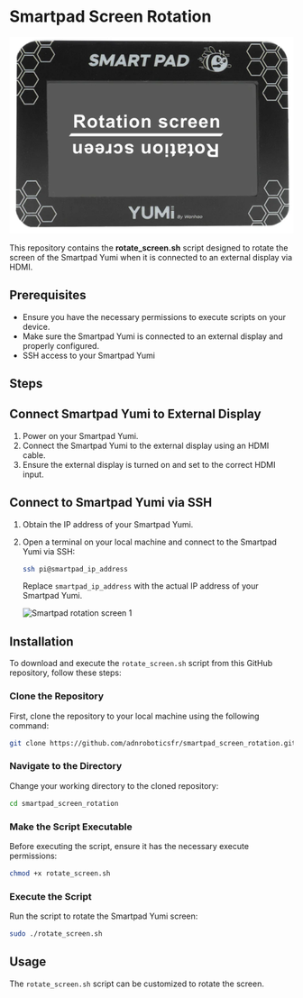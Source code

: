 # Smartpad Screen Rotation

![smartpad rotation screen](img/smartpad_rotation_screen.png)

This repository contains the **rotate_screen.sh** script designed to rotate the screen of the Smartpad Yumi when it is connected to an external display via HDMI.

## Prerequisites

- Ensure you have the necessary permissions to execute scripts on your device.
- Make sure the Smartpad Yumi is connected to an external display and properly configured.
- SSH access to your Smartpad Yumi

## Steps

## Connect Smartpad Yumi to External Display

1. Power on your Smartpad Yumi.
2. Connect the Smartpad Yumi to the external display using an HDMI cable.
3. Ensure the external display is turned on and set to the correct HDMI input.

## Connect to Smartpad Yumi via SSH

1. Obtain the IP address of your Smartpad Yumi.
2. Open a terminal on your local machine and connect to the Smartpad Yumi via SSH:

   ```bash
   ssh pi@smartpad_ip_address
   ```

   Replace `smartpad_ip_address` with the actual IP address of your Smartpad Yumi.

   <img src="img/KlipperSmartPad/Rotation_screen/smartpad_rotation_screen_1.png" alt="Smartpad rotation screen 1" width="600">

## Installation

To download and execute the `rotate_screen.sh` script from this GitHub repository, follow these steps:

### Clone the Repository

First, clone the repository to your local machine using the following command:

```bash
git clone https://github.com/adnroboticsfr/smartpad_screen_rotation.git
```

### Navigate to the Directory

Change your working directory to the cloned repository:

```bash
cd smartpad_screen_rotation
```

### Make the Script Executable

Before executing the script, ensure it has the necessary execute permissions:

```bash
chmod +x rotate_screen.sh
```

### Execute the Script

Run the script to rotate the Smartpad Yumi screen:

```bash
sudo ./rotate_screen.sh
```

## Usage

The `rotate_screen.sh` script can be customized to rotate the screen.



